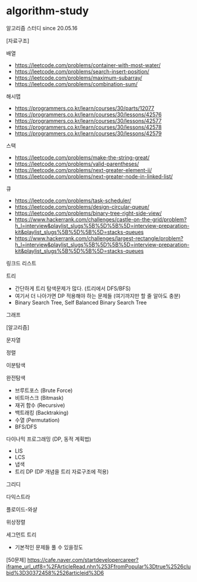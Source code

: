 # algorithm-study
알고리즘 스터디 since 20.05.16

[자료구조]

배열
- https://leetcode.com/problems/container-with-most-water/
- https://leetcode.com/problems/search-insert-position/
- https://leetcode.com/problems/maximum-subarray/
- https://leetcode.com/problems/combination-sum/

해시맵
- https://programmers.co.kr/learn/courses/30/parts/12077
- https://programmers.co.kr/learn/courses/30/lessons/42576
- https://programmers.co.kr/learn/courses/30/lessons/42577
- https://programmers.co.kr/learn/courses/30/lessons/42578
- https://programmers.co.kr/learn/courses/30/lessons/42579

스택
- https://leetcode.com/problems/make-the-string-great/
- https://leetcode.com/problems/valid-parentheses/
- https://leetcode.com/problems/next-greater-element-ii/
- https://leetcode.com/problems/next-greater-node-in-linked-list/

큐
- https://leetcode.com/problems/task-scheduler/
- https://leetcode.com/problems/design-circular-queue/
- https://leetcode.com/problems/binary-tree-right-side-view/
- https://www.hackerrank.com/challenges/castle-on-the-grid/problem?h_l=interview&playlist_slugs%5B%5D%5B%5D=interview-preparation-kit&playlist_slugs%5B%5D%5B%5D=stacks-queues
- https://www.hackerrank.com/challenges/largest-rectangle/problem?h_l=interview&playlist_slugs%5B%5D%5B%5D=interview-preparation-kit&playlist_slugs%5B%5D%5B%5D=stacks-queues

링크드 리스트


트리
- 간단하게 트리 탐색문제가 많다. (트리에서 DFS/BFS)
- 여기서 더 나아가면 DP 적용해야 하는 문제들 (여기까지만 할 줄 알아도 충분)
- Binary Search Tree, Self Balanced Binary Search Tree

그래프


[알고리즘]

문자열

정렬

이분탐색

완전탐색
- 브루트포스 (Brute Force)
- 비트마스크 (Bitmask)
- 재귀 함수 (Recursive)
- 백트래킹 (Backtraking)
- 수열 (Permutation)
- BFS/DFS

다이나믹 프로그래밍 (DP, 동적 계획법)
- LIS
- LCS
- 냅색
- 트리 DP (DP 개념을 트리 자료구조에 적용)

그리디

다익스트라

플로이드-와샬

위상정렬

세그먼트 트리
- 기본적인 문제들 풀 수 있을정도

[50문제]
https://cafe.naver.com/startdevelopercareer?iframe_url_utf8=%2FArticleRead.nhn%253FfromPopular%3Dtrue%2526clubid%3D30372458%2526articleid%3D6
